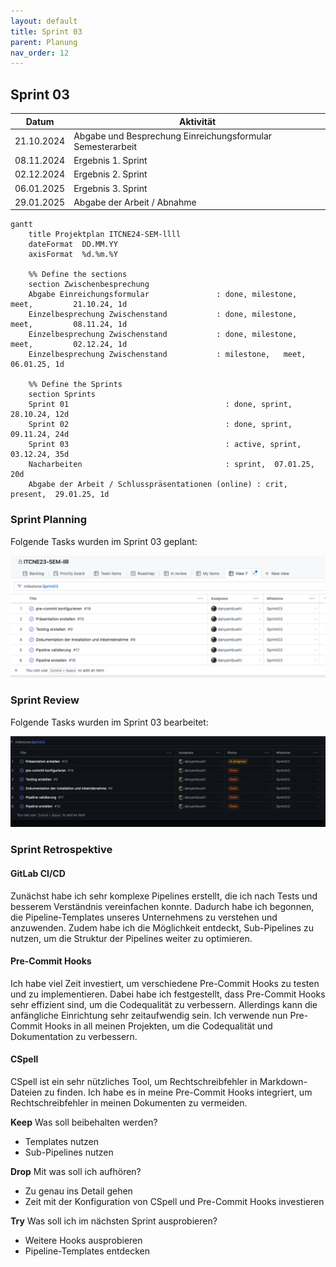 ```yaml
---
layout: default
title: Sprint 03
parent: Planung
nav_order: 12
---
```


## Sprint 03

| Datum       | Aktivität                                         |
|-------------|---------------------------------------------------|
| 21.10.2024  | Abgabe und Besprechung Einreichungsformular Semesterarbeit  |
| 08.11.2024  | Ergebnis 1. Sprint                                |
| 02.12.2024  | Ergebnis 2. Sprint                                |
| 06.01.2025  | Ergebnis 3. Sprint                                |
| 29.01.2025  | Abgabe der Arbeit / Abnahme                       |

```mermaid
gantt
    title Projektplan ITCNE24-SEM-llll
    dateFormat  DD.MM.YY
    axisFormat  %d.%m.%Y

    %% Define the sections
    section Zwischenbesprechung
    Abgabe Einreichungsformular               : done, milestone,   meet,         21.10.24, 1d
    Einzelbesprechung Zwischenstand           : done, milestone,   meet,         08.11.24, 1d
    Einzelbesprechung Zwischenstand           : done, milestone,   meet,         02.12.24, 1d
    Einzelbesprechung Zwischenstand           : milestone,   meet,         06.01.25, 1d

    %% Define the Sprints
    section Sprints
    Sprint 01                                   : done, sprint,  28.10.24, 12d
    Sprint 02                                   : done, sprint,  09.11.24, 24d
    Sprint 03                                   : active, sprint,  03.12.24, 35d
    Nacharbeiten                                : sprint,  07.01.25, 20d
    Abgabe der Arbeit / Schlusspräsentationen (online) : crit, present,  29.01.25, 1d
```

### Sprint Planning

Folgende Tasks wurden im Sprint 03 geplant:

![Sprint Planning](../img/sprint_03_2.png)

### Sprint Review

Folgende Tasks wurden im Sprint 03 bearbeitet:

![Sprint Planning](../img/sprint_03_ende.png)

### Sprint Retrospektive

#### GitLab CI/CD

Zunächst habe ich sehr komplexe Pipelines erstellt, die ich nach Tests und besserem Verständnis vereinfachen konnte. Dadurch habe ich begonnen, die Pipeline-Templates unseres Unternehmens zu verstehen und anzuwenden. Zudem habe ich die Möglichkeit entdeckt, Sub-Pipelines zu nutzen, um die Struktur der Pipelines weiter zu optimieren.

#### Pre-Commit Hooks

Ich habe viel Zeit investiert, um verschiedene Pre-Commit Hooks zu testen und zu implementieren. Dabei habe ich festgestellt, dass Pre-Commit Hooks sehr effizient sind, um die Codequalität zu verbessern. Allerdings kann die anfängliche Einrichtung sehr zeitaufwendig sein.
Ich verwende nun Pre-Commit Hooks in all meinen Projekten, um die Codequalität und Dokumentation zu verbessern.

#### CSpell

CSpell ist ein sehr nützliches Tool, um Rechtschreibfehler in Markdown-Dateien zu finden. Ich habe es in meine Pre-Commit Hooks integriert, um Rechtschreibfehler in meinen Dokumenten zu vermeiden.

**Keep** Was soll beibehalten werden?

- Templates nutzen
- Sub-Pipelines nutzen

**Drop** Mit was soll ich aufhören?

- Zu genau ins Detail gehen
- Zeit mit der Konfiguration von CSpell und Pre-Commit Hooks investieren

**Try** Was soll ich im nächsten Sprint ausprobieren?

- Weitere Hooks ausprobieren
- Pipeline-Templates entdecken
